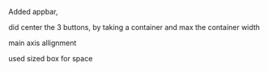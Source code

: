 Added appbar,

did center the 3 buttons, by taking a container and max the container width

main axis allignment

used sized box for space

